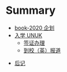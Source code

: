 # Summary

* [book-2020 企划](README.md)
* [入学 UNUK](Chap01-Entry/README.md)
    * [签证办理](Chap01-Entry/visa.md)
    <!-- * [特刊：起飞之前，忘带了什么？](Chap01-Entry/flight.md) -->
    * [到校（英）报道](Chap01-Entry/registration.md)
    <!-- * [院内迎新](Chap01-Entry/schoolwelcome.md) -->
<!-- * [生活指南](Chap02-Life/README.md)
    * [特刊：如何在英尽快安顿？](Chap02-Life/settle.md)
    * [饮食](Chap02-Life/food.md)
    * [交通](Chap02-Life/transportation.md)
    * [住宿](Chap02-Life/accommodation.md)
    * [体育运动](Chap02-Life/sports.md)
    * [紧急事态](Chap02-Life/emergency.md)
* [学术指南](Chap03-Academy/README.md)
    * [选课](Chap03-Academy/moduleselection.md)
    * [上课](Chap03-Academy/module.md)
    * [特刊：学不会，该怎么办？](Chap03-Academy/revive.md)
    * [课余活动](Chap03-Academy/extracurricular.md)
    * [NAA](Chap03-Academy/naa.md)
* [生涯建议](Chap04-Career/README.md)
    * [大四](Chap04-Career/finalyear.md)
    * [申研](Chap04-Career/postgraduate.md)
    * [就业](Chap04-Career/employment.md) -->
* [后记](POST.md)